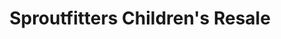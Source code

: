 ---
title: "Sproutfitters Children's Resale"
url: /wentzville/sproutfitters-childrens-resale/
shop: Gebrauchtwaren
---